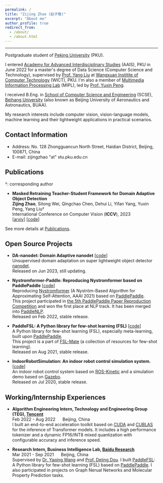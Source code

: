 ```yaml
---
permalink: /
title: "Zijing Zhao (赵子敬)"
excerpt: "About me"
author_profile: true
redirect_from: 
  - /about/
  - /about.html
---
```


****

Postgraduate student of [Peking University](https://www.pku.edu.cn/) (PKU). 

I entered [Academy for Advanced Interdisciplinary Studies](http://www.aais.pku.edu.cn/) (AAIS), PKU in June 2022 for a master's degree of Data Science (Computer Science and Technology), supervised by [Prof. Yang Liu](http://www.csyangliu.com/) at [Wangxuan Institite of Computer Technology](https://www.icst.pku.edu.cn/) (WICT), PKU. 
I'm also a member of [Multimedia Information Processing Lab](http://59.108.48.34/tiki/pengyuxin/) (MIPL), led by [Prof. Yuxin Peng](http://59.108.48.34/tiki/yuxinpeng/).

I received B.Eng. in [School of Computer Science and Engineering](https://scse.buaa.edu.cn/) (SCSE), [Beihang University](https://www.buaa.edu.cn/) (also known as Beijing University of Aeronautics and Astronautics, BUAA).

My research interests include computer vision, vision-language models, machine learning and their lightweight applications in practical scenarios.

## Contact Information

- Address: No. 128 Zhongguancun North Street, Haidian District, Beijing, 100871, China  
- E-mail: zijingzhao "at" stu.pku.edu.cn

## Publications

†: corresponding author

- **Masked Retraining Teacher-Student Framework for Domain Adaptive Object Detection**  
**Zijing Zhao**, Sitong Wei, Qingchao Chen, Dehui Li, Yifan Yang, Yuxin Peng, Yang Liu†  
International Conference on Computer Vision (**ICCV**), 2023  
[[arxiv](https://iccv2023.thecvf.com/)] [[code](https://iccv2023.thecvf.com/)]

See more details at [Publications](https://jeremyzhao1998.github.io/publications/).

## Open Source Projects

- **DA-nanodet: Domain Adaptive nanodet** [[code](https://github.com/JeremyZhao1998/DA-nanodet)]  
Unsupervised domain adaptation on super lightweight object detector [nanodet](https://github.com/RangiLyu/nanodet).  
Released on Jun 2023, still updating.

- **Nystromformer-Paddle: Reproducing Nystromformer based on PaddlePaddle** [[code](https://github.com/JeremyZhao1998/Nystromformer-Paddle)]  
Reproducing [Nystromformer](https://arxiv.org/pdf/2102.03902v3.pdf) (A Nyström-Based Algorithm for Approximating Self-Attention, AAAI 2021) based on [PaddlePaddle](https://www.paddlepaddle.org.cn/).  
This project participated in [the 5th PaddlePaddle Paper Reproduction Competition](https://aistudio.baidu.com/aistudio/competition/detail/126/0/introduction) and won the first place at NLP track. It has been merged into [PaddleNLP](https://github.com/PaddlePaddle/PaddleNLP).  
Released on Feb 2022, stable release.

- **PaddleFSL: A Python library for few-shot learning (FSL)** [[code](https://github.com/tata1661/FSL-Mate/tree/master/PaddleFSL)]  
A Python library for few-shot learning (FSL), especially meta-learning, built upon [PaddlePaddle](https://www.paddlepaddle.org.cn/).  
This project is a part of [FSL-Mate](https://github.com/tata1661/FSL-Mate) (a collection of resources for few-shot learning).  
Released on Aug 2021, stable release.

- **IndoorRobotSimulation: An indoor robot control simulation system.** [[code](https://github.com/JeremyZhao1998/IndoorRobotSimulation)]  
An indoor robot control system based on [ROS-Kinetic](https://www.ros.org/) and a simulation demo based on [Gazebo](https://gazebosim.org/home).  
Released on Jul 2020, stable release.

## Working/Internship Experiences

- **Algorithm Engineering Intern, Technology and Engineering Group (TEG), [Tencent](https://www.tencent.com/)**  
Feb 2022 - Aug 2022 &nbsp;&nbsp;&nbsp;&nbsp; Beijing, China  
I built an end-to-end acceleration toolkit based on [CUDA](https://developer.nvidia.com/cuda-toolkit) and [CUBLAS](https://developer.nvidia.com/cublas) for the inference of Transformer models. It includes a high performance tokenizer and a dynamic FP16/INT8 mixed quantization with configurable accuracy and inference speed.

- **Research Intern, Business Intelligence Lab, [Baidu Research](http://research.baidu.com/)**  
Mar 2021 - Sep 2021 &nbsp;&nbsp;&nbsp;&nbsp; Beijing, China  
Supervised by [Dr. Yaqing Wang](https://wangyaqing.github.io/) and [Prof. Dejing Dou](http://ix.cs.uoregon.edu/~dou/index.html). I built [PaddleFSL](https://github.com/tata1661/FSL-Mate/tree/master/PaddleFSL): A Python library for few-shot learning (FSL) based on [PaddlePaddle](https://www.paddlepaddle.org.cn/). I also participated in projects on Graph Nerual Networks and Molecular Property Prediction tasks.
